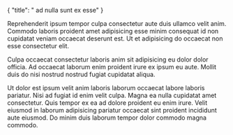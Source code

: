 {
  "title": " ad nulla sunt ex esse"
}

Reprehenderit ipsum tempor culpa consectetur aute duis ullamco velit anim. Commodo laboris proident amet adipisicing esse minim consequat id non cupidatat veniam occaecat deserunt est. Ut et adipisicing do occaecat non esse consectetur elit.

Culpa occaecat consectetur laboris anim sit adipisicing eu dolor dolor officia. Ad occaecat laborum enim proident irure ex ipsum eu aute. Mollit duis do nisi nostrud nostrud fugiat cupidatat aliqua.

Ut dolor est ipsum velit anim laboris laborum occaecat labore laboris pariatur. Nisi ad fugiat id enim velit culpa. Magna ea nulla cupidatat amet consectetur. Quis tempor ex ea ad dolore proident eu enim irure. Velit eiusmod in laborum adipisicing pariatur occaecat sint proident incididunt aute eiusmod. Do minim duis laborum tempor dolor commodo magna commodo.